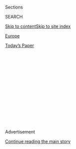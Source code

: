 <div id="app">

<div>

<div>

<div>

<div class="NYTAppHideMasthead css-1q2w90k e1suatyy0">

<div class="section css-ui9rw0 e1suatyy2">

<div class="css-eph4ug er09x8g0">

<div class="css-6n7j50">

</div>

<span class="css-1dv1kvn">Sections</span>

<div class="css-10488qs">

<span class="css-1dv1kvn">SEARCH</span>

</div>

[Skip to content](#site-content)[Skip to site
index](#site-index)

</div>

<div id="masthead-section-label" class="css-1wr3we4 eaxe0e00">

[Europe](https://www.nytimes.com/section/world/europe)

</div>

<div class="css-10698na e1huz5gh0">

</div>

</div>

<div id="masthead-bar-one" class="section hasLinks css-15hmgas e1csuq9d3">

<div class="css-uqyvli e1csuq9d0">

</div>

<div class="css-1uqjmks e1csuq9d1">

</div>

<div class="css-9e9ivx">

[](https://myaccount.nytimes.com/auth/login?response_type=cookie&client_id=vi)

</div>

<div class="css-1bvtpon e1csuq9d2">

[Today’s
Paper](https://www.nytimes.com/section/todayspaper)

</div>

</div>

</div>

</div>

<div data-aria-hidden="false">

<div id="site-content" data-role="main">

<div>

<div class="css-1aor85t" style="opacity:0.000000001;z-index:-1;visibility:hidden">

<div class="css-1hqnpie">

<div class="css-epjblv">

<span class="css-17xtcya">[Europe](/section/world/europe)</span><span class="css-x15j1o">|</span><span class="css-fwqvlz">Body
Bags and Enemy Lists: How Far-Right Police Officers and Ex-Soldiers
Planned for ‘Day
X’</span>

</div>

<div class="css-k008qs">

<div class="css-1iwv8en">

<span class="css-18z7m18"></span>

<div>

</div>

</div>

<span class="css-1n6z4y">https://nyti.ms/39JJzkO</span>

<div class="css-1705lsu">

<div class="css-4xjgmj">

<div class="css-4skfbu" data-role="toolbar" data-aria-label="Social Media Share buttons, Save button, and Comments Panel with current comment count" data-testid="share-tools">

  - 
  - 
  - 
  - 
    
    <div class="css-6n7j50">
    
    </div>

  - 

</div>

</div>

</div>

</div>

</div>

</div>

<div id="NYT_TOP_BANNER_REGION" class="css-13pd83m">

</div>

<div id="top-wrapper" class="css-1sy8kpn">

<div id="top-slug" class="css-l9onyx">

Advertisement

</div>

[Continue reading the main
story](#after-top)

<div class="ad top-wrapper" style="text-align:center;height:100%;display:block;min-height:250px">

<div id="top" class="place-ad" data-position="top" data-size-key="top">

</div>

</div>

<div id="after-top">

</div>

</div>

<div>

<div id="sponsor-wrapper" class="css-1hyfx7x">

<div id="sponsor-slug" class="css-19vbshk">

Supported by

</div>

[Continue reading the main
story](#after-sponsor)

<div id="sponsor" class="ad sponsor-wrapper" style="text-align:center;height:100%;display:block">

</div>

<div id="after-sponsor">

</div>

</div>

<div class="css-186x18t">

</div>

<div class="css-1vkm6nb ehdk2mb0">

# Body Bags and Enemy Lists: How Far-Right Police Officers and Ex-Soldiers Planned for ‘Day X’

</div>

Germany has woken up to a problem of far-right extremism in its elite
special forces. But the threat of neo-Nazi infiltration of state
institutions is much broader.

<div class="css-79elbk" data-testid="photoviewer-wrapper">

<div class="css-z3e15g" data-testid="photoviewer-wrapper-hidden">

</div>

<div class="css-1a48zt4 ehw59r15" data-testid="photoviewer-children">

![<span class="css-16f3y1r e13ogyst0" data-aria-hidden="true">A military
accessory shop in Schwerin whose owner was part of the Nordkreuz
group.</span><span class="css-cnj6d5 e1z0qqy90" itemprop="copyrightHolder"><span class="css-1ly73wi e1tej78p0">Credit...</span><span><span>Gordon
Welters for The New York
Times</span></span></span>](https://static01.nyt.com/images/2020/07/15/world/00germany-nordkreuz1/merlin_169848747_56fc1d28-734b-4450-830e-9a7ce957c287-articleLarge.jpg?quality=75&auto=webp&disable=upscale)

</div>

</div>

<div class="css-18e8msd">

<div class="css-vp77d3 epjyd6m0">

<div class="css-hus3qt ey68jwv0" data-aria-hidden="true">

[![Katrin
Bennhold](https://static01.nyt.com/images/2018/07/13/multimedia/author-katrin-bennhold/author-katrin-bennhold-thumbLarge.png
"Katrin Bennhold")](https://www.nytimes.com/by/katrin-bennhold)

</div>

<div class="css-1baulvz">

By [<span class="css-1baulvz last-byline" itemprop="name">Katrin
Bennhold</span>](https://www.nytimes.com/by/katrin-bennhold)

</div>

</div>

  - 
    
    <div class="css-ld3wwf e16638kd2">
    
    Aug. 1, 2020Updated <span class="css-epvm6">9:44 a.m.
    ET</span>
    
    </div>

  - 
    
    <div class="css-4xjgmj">
    
    <div class="css-pvvomx" data-role="toolbar" data-aria-label="Social Media Share buttons, Save button, and Comments Panel with current comment count" data-testid="share-tools">
    
      - 
      - 
      - 
      - 
        
        <div class="css-6n7j50">
        
        </div>
    
      - 
    
    </div>
    
    </div>

</div>

</div>

<div class="section meteredContent css-1r7ky0e" name="articleBody" itemprop="articleBody">

<div class="css-1fanzo5 StoryBodyCompanionColumn">

<div class="css-53u6y8">

GÜSTROW, Germany — The plan sounded frighteningly concrete. The group
would round up political enemies and those defending migrants and
refugees, put them on trucks and drive them to a secret location.

Then they would kill them.

One member had already bought 30 body bags. More body bags were on an
order list, investigators say, along with quicklime, used to decompose
organic material.

On the surface, those discussing the plan seemed reputable. One was a
lawyer and local politician, but with a special hatred of immigrants.
Two were active army reservists. Two others were police officers,
including Marko Gross, a police sniper and former parachutist who acted
as their unofficial leader.

The group grew out of a[nationwide chat network for
soldiers](https://www.nytimes.com/2020/07/03/world/europe/germany-military-neo-nazis-ksk.html?searchResultPosition=2)
and others with far-right sympathies set up by a member of Germany’s
elite special forces, the KSK. Over time, under Mr. Gross’s supervision,
they formed a parallel group of their own. Members included a doctor, an
engineer, a decorator, a gym owner, even a local fisherman.

</div>

</div>

<div class="css-1fanzo5 StoryBodyCompanionColumn">

<div class="css-53u6y8">

They called themselves Nordkreuz, or Northern Cross.

“Between us, we were a whole village,” recalled Mr. Gross, one of
several Nordkreuz members who described to me in various interviews this
year how the group came together and began making plans.

They denied they had plotted to kill anyone. But investigators and
prosecutors, as well an account one member gave to the police —
transcripts of which were seen by The New York Times — indicate their
planning took a more sinister turn.

Germany has belatedly begun dealing with far-right networks that
officials now say are far more extensive than they ever understood. The
reach of far-right extremists into its armed forces is particularly
alarming in a country that has worked to cleanse itself of its Nazi past
and the horrors of the Holocaust. In July the government [disbanded an
entire
company](https://www.nytimes.com/2020/07/01/world/europe/german-special-forces-far-right.html)
infiltrated by extremists in the nation’s special forces.

But the Nordkreuz case, which only recently came to trial after being
uncovered more than three years ago, shows that the problem of far-right
infiltration is neither new nor confined to to the KSK, or even the
military.

Far-right extremism penetrated multiple layers of German society in the
years when the authorities underestimated the threat or were reluctant
to countenance it fully, officials and lawmakers acknowledge. Now they
are struggling to uproot it.

</div>

</div>

<div class="css-1fanzo5 StoryBodyCompanionColumn">

<div class="css-53u6y8">

One central motivation of the extremists has seemed so far-fetched and
fantastical that for a long time the authorities and investigators did
not take it seriously, even as it gained broader currency in far-right
circles.

Neo-Nazi groups and other extremists call it Day X — a mythical moment
when Germany’s social order collapses, requiring committed far-right
extremists, in their telling, to save themselves and rescue the nation.

Today Day X preppers are drawing serious people with serious skills and
ambition. Increasingly, the German authorities consider the scenario a
pretext for domestic terrorism by far-right plotters or even for a
takeover of the government.

“I fear we’ve only seen the tip of the iceberg,” said Dirk Friedriszik,
a lawmaker in the northeastern state of Mecklenburg-Western Pomerania,
where Nordkreuz was founded. “It isn’t just the KSK. The real worry is:
These cells are everywhere. In the army, in the police, in reservist
units.”

Nordkreuz was one of those groups elaborately preparing for Day X. The
domestic intelligence service got a tip in late 2016, and prosecutors
started investigating in the summer of 2017. But it took years before
the network, or a small sliver of it, came before a court.

Even now, only one member of the group, Mr. Gross, has faced charges —
for illegal weapons possession, not for any larger conspiracy.

</div>

</div>

<div class="css-79elbk" data-testid="photoviewer-wrapper">

<div class="css-z3e15g" data-testid="photoviewer-wrapper-hidden">

</div>

<div class="css-1a48zt4 ehw59r15" data-testid="photoviewer-children">

![<span class="css-16f3y1r e13ogyst0" data-aria-hidden="true">“Between
us, we were a whole village,” recalled Marko Gross, one of about 30
Nordkreuz
members.</span><span class="css-cnj6d5 e1z0qqy90" itemprop="copyrightHolder"><span class="css-1ly73wi e1tej78p0">Credit...</span><span>Gordon
Welters for The New York
Times</span></span>](https://static01.nyt.com/images/2020/07/20/world/00germany-nordkreuz2/merlin_173112810_62fa023a-97e4-4804-881c-d802ab71cfb9-articleLarge.jpg?quality=75&auto=webp&disable=upscale)

</div>

</div>

<div class="css-1fanzo5 StoryBodyCompanionColumn">

<div class="css-53u6y8">

Late last year, Mr. Gross was handed a 21-month suspended sentence. The
verdict was so mild that this year state prosecutors appealed it,
kicking the case into another protracted round of deliberations.

</div>

</div>

<div class="css-1fanzo5 StoryBodyCompanionColumn">

<div class="css-53u6y8">

Of some 30 Nordkreuz members, only two others, a lawyer and another
police officer, are currently under investigation by the federal
prosecutor on suspicion of plotting terrorism.

The outcome is typical of the authorities’ handling of far-right cases,
extremism experts say. The charges brought are often woefully narrow for
the elaborate plots they are meant to deter and punish. Almost always
they focus on individuals, not the networks themselves.

But the obstacles to prosecuting such cases more aggressively point to
another problem making the German authorities increasingly anxious:
Infiltration of the very institutions, like the police, that are
supposed to be doing the investigating.

In July the police chief of the western state of Hesse resigned after
police computers had been repeatedly accessed for confidential
information that was then used by neo-Nazis in death threats. It was in
Hesse that a well-known neo-Nazi assassinated a [regional
politician](https://www.nytimes.com/2019/06/26/world/europe/germany-walter-lubcke-neo-nazi.html?searchResultPosition=8)
last summer in a case that woke many Germans to the threat of far-right
terrorism.

Some Nordkreuz members were serious enough that they had compiled a list
of political enemies. Heiko Böhringer, a local politician in the area
where the group was based, had received death threats.

“I used to think these preppers, they’re harmless crazies who’ve watched
too many horror movies,” Mr. Böhringer said. “I changed my mind.”

</div>

</div>

<div class="css-1fanzo5 StoryBodyCompanionColumn">

<div class="css-53u6y8">

Mr. Friedriszik, the state lawmaker, tried for years to focus public
attention on the building danger of the far right, but found himself a
voice in the wilderness.

“This movement has its fingertips in lots of places,” he said. “All this
talk of Day X can seem like pure fantasy. But if you look closer, you
can see how quickly it turns into serious planning — and plotting.”

## Northern Cross

The shooting range in Güstrow, a rural town in a northeast corner of
Germany, sits at the end of a long dirt path secured by a heavy gate.
Barbed wire surrounds the area. A German flag flutters in the wind.

“This is where it all started,” Axel Moll, a local decorator and
Nordkreuz member with a hunting license and gun cabinet at home, told me
when I was touring the area earlier this year.

Mr. Gross, the police officer, was a regular at the range. He had been a
parachutist and long-distance reconnaissance officer in the German army
before his battalion was absorbed by Germany’s elite special forces, the
KSK. He never joined the KSK but knows several men who did.

Another regular was Frank Thiel, a champion in handgun competitions and
sought-after tactical shooting instructor for police and military units
across Germany.

In the fall of 2015, as hundreds of thousand of asylum seekers from wars
in Syria, Iraq and Afghanistan arrived in Germany, the men were
appalled. In their eyes, Germany faced a potential invasion from
terrorists, a possible breakdown of its welfare system, maybe even
unrest.

</div>

</div>

<div class="css-1fanzo5 StoryBodyCompanionColumn">

<div class="css-53u6y8">

And their own government was welcoming the
migrants.

</div>

</div>

<div class="css-79elbk" data-testid="photoviewer-wrapper">

<div class="css-z3e15g" data-testid="photoviewer-wrapper-hidden">

</div>

<div class="css-1a48zt4 ehw59r15" data-testid="photoviewer-children">

<div class="css-1xdhyk6 erfvjey0">

<span class="css-1ly73wi e1tej78p0">Image</span>

<div class="css-zjzyr8">

<div data-testid="lazyimage-container" style="height:257.77777777777777px">

</div>

</div>

</div>

<span class="css-16f3y1r e13ogyst0" data-aria-hidden="true">The shooting
range in Güstrow, where the members of Nordkreuz met.
</span><span class="css-cnj6d5 e1z0qqy90" itemprop="copyrightHolder"><span class="css-1ly73wi e1tej78p0">Credit...</span><span>Gordon
Welters for The New York Times</span></span>

</div>

</div>

<div class="css-1fanzo5 StoryBodyCompanionColumn">

<div class="css-53u6y8">

“We were worried,” Mr. Gross, 49, recalled in one of several
conversations with me this year.

In late 2015, while conducting a shooting workshop for [the
KSK](https://www.nytimes.com/2020/07/03/world/europe/germany-military-neo-nazis-ksk.html?searchResultPosition=2)
in southern Germany, Mr. Thiel learned about an encrypted, countrywide
chat network to share privileged information about the security
situation in Germany, and how to prepare for a crisis.

It was run by a soldier named André Schmitt. But everyone knew him as
[Hannibal](https://www.nytimes.com/2020/07/03/world/europe/germany-military-neo-nazis-ksk.html?searchResultPosition=1).

Who wanted in?

Soon some 30 people, many of them regulars at the shooting range in
Güstrow, joined the northern chapter of Mr. Schmitt’s network, avidly
following his updates. It was not long before Mr. Gross decided to
create a parallel group so they could communicate and meet up
locally. Members lived in towns and villages in the region, shared
far-right sympathies and considered themselves concerned citizens.

By January 2016, this network had become Nordkreuz.

There were two criteria for joining, Mr. Moll recalled: “The right
skills and the right attitude.”

Mr. Gross and another police officer in the group were members of what
was then an emerging far-right party, the Alternative for Germany, now
the third largest force in the national Parliament. At least two others
in the group had visited the Thule Seminar, an organization whose
leaders had a portrait of Hitler on their wall and preach white
supremacy.

Nordkreuz held meetings every few weeks, on the floor above a gym owned
by one member or in Mr. Moll’s showroom, where the two of us also
talked. Sometimes they had a barbecue. Other times, they invited guest
speakers.

Once a retired military officer came and talked about crisis management,
Mr. Moll recalled. Another time they invited a “Reichsbürger,” or
citizen of the Reich, a movement that does not recognize the postwar
German state.

</div>

</div>

<div class="css-1fanzo5 StoryBodyCompanionColumn">

<div class="css-53u6y8">

Over time, Nordkreuz members recalled, their group morphed into a
close-knit brotherhood with a shared ambition that would come to
dominate their lives: preparing for Day X.

They began hoarding enough supplies to survive for 100 days, including
food, gasoline, toiletries, walkie-talkies, medicine and ammunition. Mr.
Gross collected 600 euros from each member of the group to pay for it.
In all, he amassed more than 55,000 rounds of ammunition.

The group identified a “safe house,” where members would decamp with
their families on Day X: a former Communist vacation village deep in the
woods.

</div>

</div>

<div class="css-79elbk" data-testid="photoviewer-wrapper">

<div class="css-z3e15g" data-testid="photoviewer-wrapper-hidden">

</div>

<div class="css-1a48zt4 ehw59r15" data-testid="photoviewer-children">

<div class="css-1xdhyk6 erfvjey0">

<span class="css-1ly73wi e1tej78p0">Image</span>

<div class="css-zjzyr8">

<div data-testid="lazyimage-container" style="height:257.77777777777777px">

</div>

</div>

</div>

<span class="css-16f3y1r e13ogyst0" data-aria-hidden="true">Axel Moll, a
local decorator and Nordkreuz member, in the showroom where an order
list for Day X was compiled that included body bags and quick
lime.</span><span class="css-cnj6d5 e1z0qqy90" itemprop="copyrightHolder"><span class="css-1ly73wi e1tej78p0">Credit...</span><span>Gordon
Welters for The New York Times</span></span>

</div>

</div>

<div class="css-1fanzo5 StoryBodyCompanionColumn">

<div class="css-53u6y8">

The place was “ideal,” Mr. Moll said. There was a stream providing fresh
water, a small lake to wash themselves and clothes, a forest with wood
to build and deer to hunt, even an old septic tank.

Didn’t all this seem a little far-fetched to them? I asked.

Mr. Moll smiled at my “Western naïveté.”

The region where they live is nestled between the former Iron Curtain
and the Polish border. Members had grown up in the former East Germany.

“Under Communism, everything was scarce,’’ Mr. Moll explained. ‘‘You had
to get creative getting things through certain channels. You could not
rely on things being in the supermarket. You could say we’re used to
prepping.’’

</div>

</div>

<div class="css-1fanzo5 StoryBodyCompanionColumn">

<div class="css-53u6y8">

And, he said, they had already seen one system collapse. “You learn how
to read between the lines. It’s an advantage.”

Through 2016, as hundreds of thousands more migrants arrived in Germany
and a number of Islamist terrorist attacks took place in Europe, the
planning got more serious.

Mr. Gross and other Nordkreuz members traveled in the fall to an arms
fair in Nuremberg **** and **** met Mr. Schmitt, the special forces
soldier running the nationwide chat network, in person.

Members of the group learned how to rappel down the tower of a disused
fire station. Two pickup points were designated as Day X meeting spots.
Two fully functioning operating theaters were built as makeshift field
hospitals, in a basement and a mobile home.

“The scenario was that something bad would happen,” Mr. Gross told me.
“We asked ourselves, what did we want to prepare for? And we decided
that if we were going to do this, we would go all the way.”

## Body Bags and Quicklime

The question investigators are now scrutinizing is what did it mean to
“go all the way.”

Mr. Gross insisted to me that the group was only prepping for what they
saw as the day that the social order would collapse, for Day X. He said
they never planned any murders, or intended to cause any harm.

But at least one member of the group portrays a more ominous story.

“People were to be gathered and murdered,” Horst Schelski told
investigators in 2017, according to transcripts of his statement shared
with The New York Times.

</div>

</div>

<div class="css-1fanzo5 StoryBodyCompanionColumn">

<div class="css-53u6y8">

Mr. Schelski is a former air force officer whose account is disputed by
the others. It pivots on a meeting he said took place at the end of 2016
at a highway truck stop in Sternberg, a small town about 40 minutes west
of the shooting range the men frequented.

There, at a coffee stand that today resembles little more than a shed
facing a bleak parking lot, Mr. Gross met with a handful of other men,
in what had become a concentrated cell within Nordkreuz.

Among the others present were two men now under investigation on
suspicion of plotting terrorism. Under German law, they cannot be fully
named. One was Haik J., who like Mr. Gross was a police officer. Another
was a lawyer and local politician, Jan Henrik H. Both declined to speak
with me.

Jan Henrik H. was described by other members as particularly fervent and
hateful. On his birthdays, he held a shooting contest on a field behind
his house in Rostock, a nearby city on Germany’s northern coast,
Nordkreuz members recalled.

The winner got a trophy named for Mehmet Turgut, a Turkish street vendor
killed in Rostock in 2004 by the National Socialist Underground, a
far-right terrorist group.

Mr. Gross was the most recent
winner.

</div>

</div>

<div class="css-79elbk" data-testid="photoviewer-wrapper">

<div class="css-z3e15g" data-testid="photoviewer-wrapper-hidden">

</div>

<div class="css-1a48zt4 ehw59r15" data-testid="photoviewer-children">

<div class="css-1xdhyk6 erfvjey0">

<span class="css-1ly73wi e1tej78p0">Image</span>

<div class="css-zjzyr8">

<div data-testid="lazyimage-container" style="height:257.77777777777777px">

</div>

</div>

</div>

<span class="css-16f3y1r e13ogyst0" data-aria-hidden="true">A memorial
for Mehmet Turgut, a Turkish street vendor killed in Rostock in 2004 by
far-right terrorists. A Nordkreuz member was furious when the memorial
was
unveiled.</span><span class="css-cnj6d5 e1z0qqy90" itemprop="copyrightHolder"><span class="css-1ly73wi e1tej78p0">Credit...</span><span>Gordon
Welters for The New York Times</span></span>

</div>

</div>

<div class="css-1fanzo5 StoryBodyCompanionColumn">

<div class="css-53u6y8">

Mr. Schelski told the police that Jan Henrik H. kept a thick binder in
his garage with the names, addresses and photos of local politicians and
activists whom he considered to be political enemies. Some had sought to
help refugees by seeking real estate to turn into shelters.

</div>

</div>

<div class="css-1fanzo5 StoryBodyCompanionColumn">

<div class="css-53u6y8">

Much in the file came from publicly available sources. But there were
also handwritten notes with information obtained from a police computer.

As they drank coffee at the truck stop, Jan Henrik H. turned the
conversation to “the people in the file,” who he said were “harmful” to
the state and needed to be “done away with,” Mr. Schelski later told the
police.

Jan Henrik H. wanted advice on how best to transport their captives once
they had been rounded up. He asked Mr. Schelski, a major in the state
reservist unit, how they could get them past any checkpoints that might
be created in a time of unrest. Would uniforms help? Army trucks?

After that meeting, Mr. Schelski told the police, he distanced himself
from the group.

By then, the intelligence service was already watching. Some eight
months after the truck stop meeting, the authorities conducted the first
in a series of raids on the homes of several Nordkreuz members.

Over two years, the raids and intelligence work uncovered weapons,
ammunition, enemy lists, and a handwritten order list for Day X that
included the body bags and quick lime.

I asked Mr. Gross about the body bags. He told me they were
“multipurpose vessels,” usable as cheap waterproof sleeping bag covers
or for transporting large items.

The disclosure that the group had identified political enemies has
rattled Mr. Böhringer, the local politician. In 2015, two police
officers came to sketch his house after he started receiving death
threats.

</div>

</div>

<div class="css-1fanzo5 StoryBodyCompanionColumn">

<div class="css-53u6y8">

“We want to know where you can get in, where you sleep, so that we can
protect you,” they told
him.

</div>

</div>

<div class="css-79elbk" data-testid="photoviewer-wrapper">

<div class="css-z3e15g" data-testid="photoviewer-wrapper-hidden">

</div>

<div class="css-1a48zt4 ehw59r15" data-testid="photoviewer-children">

<div class="css-1xdhyk6 erfvjey0">

<span class="css-1ly73wi e1tej78p0">Image</span>

<div class="css-zjzyr8">

<div data-testid="lazyimage-container" style="height:257.77777777777777px">

</div>

</div>

</div>

<span class="css-16f3y1r e13ogyst0" data-aria-hidden="true">“I used to
think these preppers, they’re harmless crazies who’ve watched too many
horror movies,” said Heiko Böhringer, a local politician. “I changed my
mind.”</span><span class="css-cnj6d5 e1z0qqy90" itemprop="copyrightHolder"><span class="css-1ly73wi e1tej78p0">Credit...</span><span>Gordon
Welters for The New York Times</span></span>

</div>

</div>

<div class="css-1fanzo5 StoryBodyCompanionColumn">

<div class="css-53u6y8">

He said he wasn’t too concerned. But in June 2018, Mr. Böhringer was
called to the police station. The homes of two Nordkreuz members had
recently been raided, one of them a police officer based in his
hometown: Haik J., who had been at the truck stop meeting.

“They showed me a handmade sketch of my home,” Mr. Böhringer said. “‘Do
you recognize this?’ they had asked.”

“It was the exact same sketch that those officers had made in my home,”
he said.

“I had to swallow pretty hard,” he recalled. “The very people who said
they wanted to protect me then passed this on to people who wanted to
harm me.”

“They didn’t just want to survive Day X, they wanted to kill their
enemies,” he said. “It was concrete, what they were planning.”

## Meeting With Marko

The first time I knocked on Mr. Gross’s door, in the village of Banzkow,
about an hour’s drive from the shooting range, we ended up talking
outside for two hours.

The second time, it started raining and he invited me into his red brick
farmhouse on “Liberation Street,” named for Germany’s liberation from
the Nazis at the end of World War II.

</div>

</div>

<div class="css-1fanzo5 StoryBodyCompanionColumn">

<div class="css-53u6y8">

In the hallway his old military badge and uniform were on display. A
large map of Germany in 1937 dominated the wall. Images of guns were
ubiquitous. On refrigerator magnets. On mugs. On a calendar.

It was the same home that the police had raided years earlier, in August
2017, and found more than two dozen weapons and 23,800 rounds of
ammunition, some of it stolen from police and military
stockpiles.

</div>

</div>

<div class="css-79elbk" data-testid="photoviewer-wrapper">

<div class="css-z3e15g" data-testid="photoviewer-wrapper-hidden">

</div>

<div class="css-1a48zt4 ehw59r15" data-testid="photoviewer-children">

<div class="css-1xdhyk6 erfvjey0">

<span class="css-1ly73wi e1tej78p0">Image</span>

<div class="css-zjzyr8">

<div data-testid="lazyimage-container" style="height:257.77777777777777px">

</div>

</div>

</div>

<span class="css-16f3y1r e13ogyst0" data-aria-hidden="true">Mr. Gross’s
house, second from left,
in Banzkow.</span><span class="css-cnj6d5 e1z0qqy90" itemprop="copyrightHolder"><span class="css-1ly73wi e1tej78p0">Credit...</span><span>Gordon
Welters for The New York Times</span></span>

</div>

</div>

<div class="css-1fanzo5 StoryBodyCompanionColumn">

<div class="css-53u6y8">

Another police raid in June 2019 uncovered another 31,500 rounds of
ammunition and an Uzi submachine gun. This time they arrested him.

In court, it took prosecutors almost 45 minutes to read the list of
cartridges, guns, explosives and knives they had found. He was only
charged with illegal weapons possession. In the ongoing terrorism
investigation he is a witness, not a suspect.

“It’s pretty astounding,” said Lorenz Caffier, the state’s interior
minister, who used to shake Mr. Gross’s hand at the annual special
forces workshop in Güstrow. “Someone who hoards that much ammunition at
home, is close to far-right tendencies and also makes extremist comments
in chats is no harmless prepper.”

“Marko G. has a key role,” he said.

Prosecutors have traced the illegal ammunition in Mr. Gross’s home to a
dozen police and military depots across the country, indicating possible
collaborators. Several of the units shot in Güstrow.

</div>

</div>

<div class="css-1fanzo5 StoryBodyCompanionColumn">

<div class="css-53u6y8">

“We don’t know how it got from there to him,” said Claudia Lange, a
prosecutor.

Three other police officers are being investigated on suspicion of
helping Mr. Gross. Asked during the trial, Mr. Gross said he did not
remember how he got the ammunition. When I met him, he stuck to that
line.

But otherwise he was not shy about sharing his views.

Chancellor Angela Merkel belongs “in the dock,” he said. The
multicultural cities in western Germany are “the caliphate.” The best
way to escape creeping migration was to move to the East German
countryside, “where people are still called Schmidt, Schneider and
Müller.”

A copy of Compact, a prominent far-right magazine, with President
Trump’s face on the cover, lay on a shelf. A selection of the
president’s speeches had been translated into German in the issue. “I
like Trump,” Mr. Gross said.

As far back as 2009, some fellow police officers had voiced concerns
about Mr. Gross’s far-right views, noting that he had brought books
about the Nazis to work. But no one intervened, and he was even groomed
for promotion.

“There is no danger from the far right,” he insisted. “I don’t know a
single neo-Nazi.”

Soldiers and police officers are “frustrated,” he told me the third time
we met, ticking off complaints about migrants, crime and the mainstream
media. He likens the coverage of coronavirus to the censored state
broadcaster during Communism. Instead, he says, he has a YouTube
subscription to RT, the Russian state-controlled channel and other
alternative media.

In that parallel universe of disinformation, he learns that the
government is secretly flying in refugees after midnight. That
coronavirus is a ploy to deprive citizens of their rights. That Ms.
Merkel works for what he calls the “deep state.”

“The deep state is global,” Mr. Gross said. “It’s big capital, the big
banks, Bill Gates.”

He still expects Day X, sooner or later. Riots linked to an economic
meltdown. Or a blackout, because the German government is shuttering
coal plants.

</div>

</div>

<div class="css-1fanzo5 StoryBodyCompanionColumn">

<div class="css-53u6y8">

Nordkreuz members never told me, nor the authorities, the location of
the disused vacation village that was their safe house for Day X.

The safe house is still active, said Mr. Gross, who at the height of
Nordkreuz’s planning had boasted to a fellow member that his network
contained 2,000 like-minded people in Germany and beyond.

“The network is still there,” he said.

Christopher F. Schuetze contributed reporting.

</div>

</div>

<div>

</div>

</div>

<div>

</div>

<div>

</div>

<div>

</div>

<div>

<div id="bottom-wrapper" class="css-1ede5it">

<div id="bottom-slug" class="css-l9onyx">

Advertisement

</div>

[Continue reading the main
story](#after-bottom)

<div id="bottom" class="ad bottom-wrapper" style="text-align:center;height:100%;display:block;min-height:90px">

</div>

<div id="after-bottom">

</div>

</div>

</div>

</div>

</div>

## Site Index

<div>

</div>

## Site Information Navigation

  - [© <span>2020</span> <span>The New York Times
    Company</span>](https://help.nytimes.com/hc/en-us/articles/115014792127-Copyright-notice)

<!-- end list -->

  - [NYTCo](https://www.nytco.com/)
  - [Contact
    Us](https://help.nytimes.com/hc/en-us/articles/115015385887-Contact-Us)
  - [Work with us](https://www.nytco.com/careers/)
  - [Advertise](https://nytmediakit.com/)
  - [T Brand Studio](http://www.tbrandstudio.com/)
  - [Your Ad
    Choices](https://www.nytimes.com/privacy/cookie-policy#how-do-i-manage-trackers)
  - [Privacy](https://www.nytimes.com/privacy)
  - [Terms of
    Service](https://help.nytimes.com/hc/en-us/articles/115014893428-Terms-of-service)
  - [Terms of
    Sale](https://help.nytimes.com/hc/en-us/articles/115014893968-Terms-of-sale)
  - [Site
    Map](https://spiderbites.nytimes.com)
  - [Help](https://help.nytimes.com/hc/en-us)
  - [Subscriptions](https://www.nytimes.com/subscription?campaignId=37WXW)

</div>

</div>

</div>

</div>
